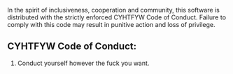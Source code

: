 In the spirit of inclusiveness, cooperation and community, this software is 
distributed with the strictly enforced CYHTFYW Code of Conduct. Failure to 
comply with this code may result in punitive action and loss of privilege.

## CYHTFYW Code of Conduct:

1. Conduct yourself however the fuck you want.
